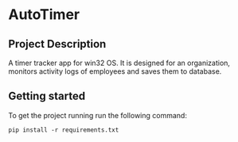 # AutoTimer

## Project Description
A timer tracker app for win32 OS. It is designed for an organization, monitors activity logs of employees and saves them to database.

## Getting started
To get the project running run the following command:

```pip install -r requirements.txt```
